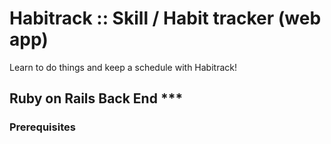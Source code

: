 # Habitrack :: Skill / Habit tracker (web app)

Learn to do things and keep a schedule with Habitrack!

## Ruby on Rails Back End ***

### Prerequisites
